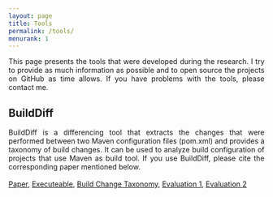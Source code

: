 ```yaml
---
layout: page
title: Tools
permalink: /tools/
menurank: 1
---
```

<div style="text-align: justify;">
This page presents the tools that were developed during the research. I try to provide as much information as possible and to open source the projects on GitHub as time allows. If you have problems with the tools, please contact me.
</div>

<h2>BuildDiff</h2>
<!--<div>Download | GitHub</div> -->
<div style="text-align: justify;">BuildDiff is a differencing tool that extracts the changes that were performed between two Maven configuration files (pom.xml) and provides a taxonomy of build changes. It can be used to analyze build configuration of projects that use Maven as build tool. 
If you use BuildDiff, please cite the corresponding paper mentioned below.
</div>
<br/>
<div>
<a href="{{ site.url }}/paper/extracting.html">Paper</a>, 
<a href="{{ site.url }}/preprints/differ-maven-differ-0.0.6.jar">Executeable</a>, 
<a href="{{ site.url }}/preprints/BuildChangeTaxonomy.pdf">Build Change Taxonomy</a>, 
<a href="{{ site.url }}/preprints/evaluationP1.xls">Evaluation 1</a>,
<a href="{{ site.url }}/preprints/evaluationP2.xls">Evaluation 2</a>
</div>

